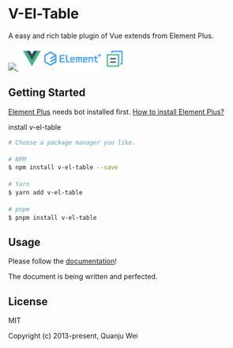 # V-El-Table

A easy and rich table plugin of Vue extends from Element Plus.

<a href="https://www.npmjs.com/package/v-el-table">
    <img src="https://img.shields.io/badge/npm-0.1.0--alpha.6-brightgreen">
</a>

<img src="./public/zip.png" height="48px" width="auto" />

## Getting Started

[Element Plus](https://element-plus.org) needs bot installed first. [How to install Element Plus?](https://element-plus.org/en-US/guide/installation.html)

install v-el-table

```sh
# Choose a package manager you like.

# NPM
$ npm install v-el-table --save

# Yarn
$ yarn add v-el-table

# pnpm
$ pnpm install v-el-table
```

## Usage

Please follow the [documentation](https://v-el-table.anbine.com/)!

The document is being written and perfected.

## License

MIT

Copyright (c) 2013-present, Quanju Wei
